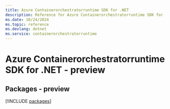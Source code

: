 ```yaml
---
title: Azure Containerorchestratorruntime SDK for .NET
description: Reference for Azure Containerorchestratorruntime SDK for .NET
ms.date: 10/24/2024
ms.topic: reference
ms.devlang: dotnet
ms.service: containerorchestratorruntime
---
```

# Azure Containerorchestratorruntime SDK for .NET - preview
## Packages - preview
[!INCLUDE [packages](containerorchestratorruntime-index.md)]